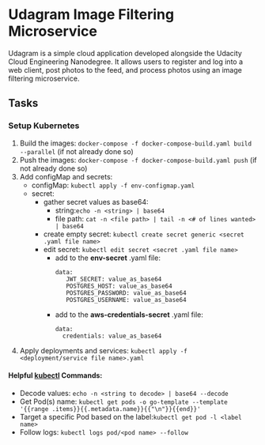# Udagram Image Filtering Microservice

Udagram is a simple cloud application developed alongside the Udacity Cloud Engineering Nanodegree. It allows users to register and log into a web client, post photos to the feed, and process photos using an image filtering microservice.



## Tasks

### Setup Kubernetes

1. Build the images: `docker-compose -f docker-compose-build.yaml build --parallel` (if not already done so)
2. Push the images: `docker-compose -f docker-compose-build.yaml push` (if not already done so)
3. Add configMap and secrets: 
    - configMap: `kubectl apply -f env-configmap.yaml`
    - secret: 
        - gather secret values as base64: 
            - string:`echo -n <string> | base64`
            - file path: `cat -n <file path> | tail -n <# of lines wanted> | base64`
        - create empty secret: `kubectl create secret generic <secret .yaml file name>`
        - edit secret: `kubectl edit secret <secret .yaml file name>`
            - add to the **env-secret** .yaml file: 
                ```
                data:
                   JWT_SECRET: value_as_base64
                   POSTGRES_HOST: value_as_base64
                   POSTGRES_PASSWORD: value_as_base64
                   POSTGRES_USERNAME: value_as_base64
                ```
            - add to the **aws-credentials-secret** .yaml file:
                ```
                data:
                  credentials: value_as_base64
                ```
4. Apply deployments and services: `kubectl apply -f <deployment/service file name>.yaml`
          

#### Helpful [kubectl](https://kubernetes.io/docs/reference/kubectl/overview/) Commands:
- Decode values: `echo -n <string to decode> | base64 --decode`
- Get Pod(s) name: `kubectl get pods -o go-template --template '{{range .items}}{{.metadata.name}}{{"\n"}}{{end}}'`
- Target a specific Pod based on the label:`kubectl get pod -l <label name>`
- Follow logs: `kubectl logs pod/<pod name> --follow`
